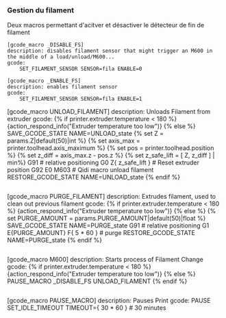 ### Gestion du filament

Deux macros permettant d'acitver et désactiver le détecteur de fin de filament
```
[gcode_macro _DISABLE_FS]
description: disables filament sensor that might trigger an M600 in the middle of a load/unload/M600...
gcode:
    SET_FILAMENT_SENSOR SENSOR=fila ENABLE=0

[gcode_macro _ENABLE_FS]
description: enables filament sensor
gcode:
    SET_FILAMENT_SENSOR SENSOR=fila ENABLE=1

```
[gcode_macro UNLOAD_FILAMENT]
description: Unloads Filament from extruder
gcode:
  {% if printer.extruder.temperature < 180 %}
    {action_respond_info("Extruder temperature too low")}
  {% else %}
    SAVE_GCODE_STATE NAME=UNLOAD_state
    {% set Z = params.Z|default(50)|int %}
    {% set axis_max = printer.toolhead.axis_maximum %}
    {% set pos = printer.toolhead.position %}
    {% set z_diff = axis_max.z - pos.z %}
    {% set z_safe_lift = [ Z, z_diff ] | min%}
    G91                   # relative positioning
    G0 Z{ z_safe_lift }
    # Reset extruder position
    G92 E0
    M603 # Qidi macro unload filament
    RESTORE_GCODE_STATE NAME=UNLOAD_state
  {% endif %}
```

``` 
[gcode_macro PURGE_FILAMENT]
description: Extrudes filament, used to clean out previous filament
gcode:
  {% if printer.extruder.temperature < 180 %}
    {action_respond_info("Extruder temperature too low")}
  {% else %}
    {% set PURGE_AMOUNT = params.PURGE_AMOUNT|default(50)|float %}
    SAVE_GCODE_STATE NAME=PURGE_state
    G91                   # relative positioning
    G1 E{PURGE_AMOUNT} F{ 5 * 60 }  # purge
    RESTORE_GCODE_STATE NAME=PURGE_state
  {% endif %}
```

``` 
[gcode_macro M600]
description: Starts process of Filament Change
gcode:
  {% if printer.extruder.temperature < 180 %}
    {action_respond_info("Extruder temperature too low")}
  {% else %}
    PAUSE_MACRO
    _DISABLE_FS
    UNLOAD_FILAMENT
  {% endif %}
```

```
[gcode_macro PAUSE_MACRO]
description: Pauses Print
gcode:
    PAUSE
    SET_IDLE_TIMEOUT TIMEOUT={ 30 * 60 }  # 30 minutes
```

